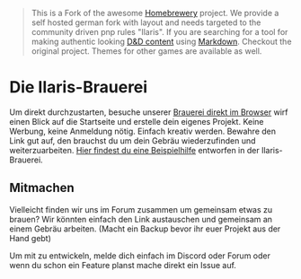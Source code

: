 > This is a Fork of the awesome [Homebrewery](https://homebrewery.naturalcrit.com) project. We provide a self hosted german fork with layout and needs targeted to the community driven pnp rules "Ilaris". If you are searching for a tool for making authentic looking [D&D content](https://dnd.wizards.com/products/tabletop-games/rpg-products/rpg_playershandbook) using [Markdown](https://github.com/adam-p/markdown-here/wiki/Markdown-Cheatsheet). Checkout the original project. Themes for other games are available as well.
 
# Die Ilaris-Brauerei

Um direkt durchzustarten, besuche unserer [Brauerei direkt im Browser](https://brauerei.ilaris-online.de) wirf einen Blick auf die Startseite und erstelle dein eigenes Projekt. Keine Werbung, keine Anmeldung nötig. Einfach kreativ werden. Bewahre den Link gut auf, den brauchst du um dein Gebräu wiederzufinden und weiterzuarbeiten. [Hier findest du eine Beispielhilfe](https://brauerei.ilaris-online.de/share/thZtbIr1lFHh) entworfen in der Ilaris-Brauerei.

## Mitmachen
Vielleicht finden wir uns im Forum zusammen um gemeinsam etwas zu brauen? Wir könnten einfach den Link austauschen und gemeinsam an einem Gebräu arbeiten. (Macht ein Backup bevor ihr euer Projekt aus der Hand gebt)

Um mit zu entwickeln, melde dich einfach im Discord oder Forum oder wenn du schon ein Feature planst mache direkt ein Issue auf.